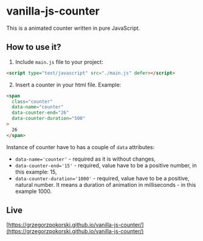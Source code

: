 # vanilla-js-counter

This is a animated counter written in pure JavaScript.

## How to use it?

1. Include `main.js` file to your project:

```html
<script type="text/javascript" src="./main.js" defer></script>
```

2. Insert a counter in your html file. Example:

```html
<span
  class="counter"
  data-name="counter"
  data-counter-end="26"
  data-counter-duration="500"
>
  26
</span>
```

Instance of counter have to has a couple of `data` attributes:

- `data-name='counter'` - required as it is without changes,
- `data-counter-end='15'` - required, value have to be a positive number, in this example: 15,
- `data-counter-duration='1000'` - required, value have to be a positive, natural number. It means a duration of animation in milliseconds - in this example 1000.

## Live

[https://grzegorzpokorski.github.io/vanilla-js-counter/](https://grzegorzpokorski.github.io/vanilla-js-counter/)
